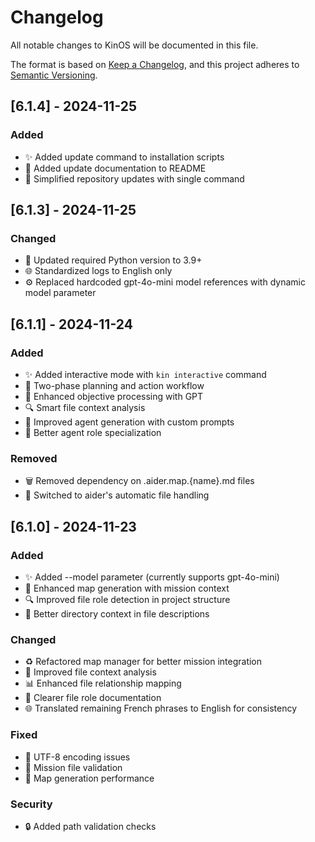 # Changelog
All notable changes to KinOS will be documented in this file.

The format is based on [Keep a Changelog](https://keepachangelog.com/en/1.0.0/),
and this project adheres to [Semantic Versioning](https://semver.org/spec/v2.0.0.html).

## [6.1.4] - 2024-11-25

### Added
- ✨ Added update command to installation scripts
- 📝 Added update documentation to README
- 🔄 Simplified repository updates with single command

## [6.1.3] - 2024-11-25

### Changed
- 🔄 Updated required Python version to 3.9+
- 🌐 Standardized logs to English only
- ⚙️ Replaced hardcoded gpt-4o-mini model references with dynamic model parameter

## [6.1.1] - 2024-11-24

### Added
- ✨ Added interactive mode with `kin interactive` command
- 🎯 Two-phase planning and action workflow
- 📝 Enhanced objective processing with GPT
- 🔍 Smart file context analysis
- 🤖 Improved agent generation with custom prompts
- 🎨 Better agent role specialization

### Removed
- 🗑️ Removed dependency on .aider.map.{name}.md files
- 🔄 Switched to aider's automatic file handling

## [6.1.0] - 2024-11-23

### Added
- ✨ Added --model parameter (currently supports gpt-4o-mini)
- 🎯 Enhanced map generation with mission context
- 🔍 Improved file role detection in project structure
- 📝 Better directory context in file descriptions

### Changed
- ♻️ Refactored map manager for better mission integration
- 🔄 Improved file context analysis
- 📊 Enhanced file relationship mapping
- 🎨 Clearer file role documentation
- 🌐 Translated remaining French phrases to English for consistency

### Fixed
- 🐛 UTF-8 encoding issues
- 🔧 Mission file validation
- 🚀 Map generation performance

### Security
- 🔒 Added path validation checks
